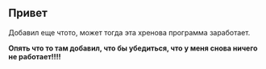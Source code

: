 ## Привет
Добавил еще чтото, может тогда эта хренова программа заработает.

**Опять что то там добавил, что бы убедиться, что у меня снова ничего не работает!!!!**